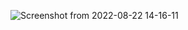
![Screenshot from 2022-08-22 14-16-11](https://user-images.githubusercontent.com/91995474/202699738-a792821a-36c8-4ced-b72b-1f30e35fa67e.png)
